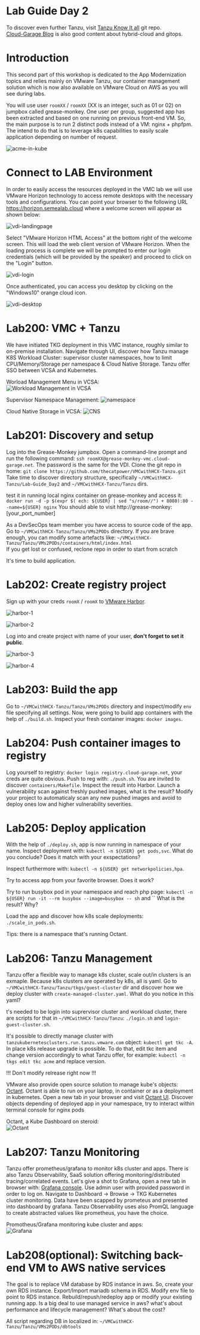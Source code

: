 # Lab Guide Day 2

To discover even further Tanzu, visit [Tanzu Know It all](https://github.com/bdereims/tkia) git repo.<br>
[Cloud-Garage Blog](https://blog.cloud-garage.net/) is also good content about hybrid-cloud and gitops.<br>

# Introduction
This second part of this workshop is dedicated to the App Modernization topics and relies mainly on VMware Tanzu, our container management solution which is now also available on VMware Cloud on AWS as you will see during labs.

You will use user `roomXX` / `roomXX` (XX is an integer, such as 01 or 02) on jumpbox called grease-monkey. One user per group, suggested app has been extracted and based on one running on previous front-end VM. So, the main purpose is to run 2 distinct pods instead of a VM: nginx + phpfpm. The intend to do that is to leverage k8s capabilities to easily scale application depending on number of request.


![acme-in-kube](../img/acme-in-pods.png)

# Connect to LAB Environment
In order to easily access the resources deployed in the VMC lab we will use VMware Horizon technology to access remote desktops with the necessary tools and configurations.
You can point your browser to the following URL https://horizon.semealab.cloud where a welcome screen will appear as shown below:

![vdi-landingpage](../img/vdi1.png)

Select "VMware Horizon HTML Access" at the bottom right of the welcome screen. This will load the web client version of VMware Horizon.
When the loading process is complete we will be prompted to enter our login credentials (which will be provided by the speaker) and proceed to click on the "Login" button.

![vdi-login](../img/vdi2.png)

Once authenticated, you can access you desktop by clicking on the "Windows10" orange cloud icon.

![vdi-desktop](../img/vdi3.png)

# Lab200: VMC + Tanzu
We have initiated TKG deployment in this VMC instance, roughly similar to on-premise installation.
Navigate through UI, discover how Tanzu manage K8S Workload Cluster: supervisor cluster namespaces, how to limit CPU/Memory/Storage per namespace & Cloud Native Storage. 
Tanzu offer SSO between VCSA and Kubernetes.


Worload Management Menu in VCSA:<br>
![Workload Management in VCSA](../img/WorkloadManagement.png)


Supervisor Namespace Management:
![namespace](../img/namespace.png)


Cloud Native Storage in VCSA:
![CNS](../img/CNS.png)


# Lab201: Discovery and setup
Log into the Grease-Monkey jumpbox. Open a command-line prompt and run the following command: `ssh roomXX@grease-monkey-vmc.cloud-garage.net`. The password is the same for the VDI.
Clone the git repo in home: `git clone https://github.com/thecatpower/VMCwithHCX-Tanzu.git`
Take time to discover directory structure, specifically `~/VMCwithHCX-Tanzu/Lab-Guide_Day2` and `~/VMCwithHCX-Tanzu/Tanzu` dirs.

test it in running local nginx container on grease-monkey and access it:
`docker run -d -p $(expr $( ech: ${USER} | sed "s/room//") + 8080):80 --name=${USER} nginx`
You should able to visit http://grease-monkey:[your_port_number]

As a DevSecOps team member you have access to source code of the app. Go to `~/VMCwithHCX-Tanzu/Tanzu/VMs2PODs` directory.
If you are brave enough, you can modify some artefacts like: `~/VMCwithHCX-Tanzu/Tanzu/VMs2PODs/containers/html/index.html`  
If you get lost or confused, reclone repo in order to start from scratch

It's time to build application.

# Lab202: Create registry project
Sign up with your creds `roomX` / `roomX` to [VMware Harbor](https://registry.cloud-garage.net).

![harbor-1](../img/harbor-1.png)

![harbor-2](../img/harbor-2.png)

Log into and create project with name of your user, __don't forget to set it public__.

![harbor-3](../img/harbor-3.png)

![harbor-4](../img/harbor-4.png)

# Lab203: Build the app
Go to `~/VMCwithHCX-Tanzu/Tanzu/VMs2PODs` directory and inspect/modify `env` file specifying all settings.
Now, were going to build app containers with the help of `./build.sh`.
Inspect your fresh container images: `docker images`.

# Lab204: Push container images to registry
Log yourself to registry: `docker login registry.cloud-garage.net`, your creds are quite obvious.
Push to reg with: `./push.sh`. You are invited to discover `containers/Makefile`.
Inspect the result into Harbor. Launch a vulnerability scan against freshly pushed images, what is the result?
Modify your project to automaticaly scan any new pushed images and avoid to deploy ones low and higher vulnerability severities.

# Lab205: Deploy application
With the help of `./deploy.sh`, app is now running in namespace of your name.
Inspect deployment with: `kubectl -n ${USER} get pods,svc`.
What do you conclude? Does it match with your exspectations?

Inspect furthermore with: `kubectl -n ${USER} get networkpolicies,hpa`.

Try to access app from your favorite browser. Does it work?

Try to run busybox pod in your namespace and reach php page: `kubectl -n ${USER} run -it --rm busybox --image=busybox -- sh` and ``
What is the result? Why?

Load the app and discover how k8s scale deployments: `./scale_in_pods.sh`.

Tips: there is a namespace that's running Octant.


# Lab206: Tanzu Management 
Tanzu offer a flexible way to manage k8s cluster, scale out/in clusters is an exmaple. Because k8s clusters are operated by k8s, all is yaml.
Go to `~/VMCwithHCX-Tanzu/Tanzu/tkgs/guest-cluster` dir and discover how we deploy cluster with `create-managed-cluster.yaml`.
What do you notice in this yaml?

t's needed to be login into suprervisor cluster and workload cluster, there are scripts for that in `~/VMCwithHCX-Tanzu/Tanzu`: `./login.sh` and `login-guest-cluster.sh`.

It's possible to directly manage cluster with `tanzukubernetesclusters.run.tanzu.vmware.com` object: `kubectl get tkc -A`.
In place k8s release upgrade is possible. To do that, edit tkc item and change version accordingly to what Tanzu offer, for example: `kubectl -n tkgs edit tkc acme` and replace version.

!!! Don't modify relrease right now !!! 

VMware also provide open source solution to manage kube's objects: [Octant](https://github.com/vmware-tanzu/octant). Octant is able to run on your laptop, in container or as a deployment in kubernetes.
Open a new tab in your browser and visit [Octant UI](http://octant.vmc-tanzu.io). Discover objects depending of deployed app in your namespace, try to interact within terminal console for nginx pods 

Octant, a Kube Dashboard on steroid:<br>
![Octant](../img/octant.png)

# Lab207: Tanzu Monitoring
Tanzu offer prometheus/grafana to monitor k8s cluster and apps. There is also Tanzu Observability, SaaS solution offering monitoring/distributed tracing/correlated events.
Let's give a shot to Grafana, open a new tab in browser with: [Grafana console](http://grafana.vmc-tanzu.io:3000).
Use admin user with provided password in order to log on. Navigate to Dashboard -> Browse -> TKG Kubernetes cluster monitoring.
Data have been scapped by prometeus and presented into dashboard by grafana. Tanzu Observability uses also PromQL language to create abstracted values like prometheus, you have the choice.

Promotheus/Grafana monitoring kube cluster and apps:<br>
![Grafana](../img/grafana.png)

# Lab208(optional): Switching back-end VM to AWS native services
The goal is to replace VM database by RDS instance in aws.
So, create your own RDS instance. Export/Import mariadb schema in RDS. Modify env file to point to RDS instance. Rebuild/repush/redeploy app or modify your existing running app.
Is a big deal to use managed service in aws? what's about performance and lifecycle management? What's about the cost?

All script regarding DB in localized in: `~/VMCwithHCX-Tanzu/Tanzu/VMs2PODs/dbtools`  
